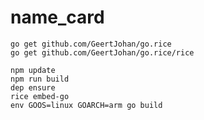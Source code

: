 # name_card

```
go get github.com/GeertJohan/go.rice
go get github.com/GeertJohan/go.rice/rice
```

```
npm update
npm run build
dep ensure
rice embed-go
env GOOS=linux GOARCH=arm go build
```
